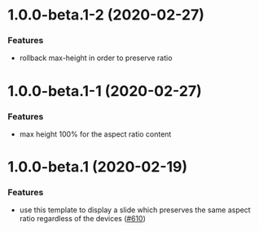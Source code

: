 <a name="1.0.0-beta.1-2"></a>

# 1.0.0-beta.1-2 (2020-02-27)

### Features

- rollback max-height in order to preserve ratio

<a name="1.0.0-beta.1-1"></a>

# 1.0.0-beta.1-1 (2020-02-27)

### Features

- max height 100% for the aspect ratio content

<a name="1.0.0-beta.1"></a>

# 1.0.0-beta.1 (2020-02-19)

### Features

- use this template to display a slide which preserves the same aspect ratio regardless of the devices ([#610](https://github.com/deckgo/deckdeckgo/issues/610))
